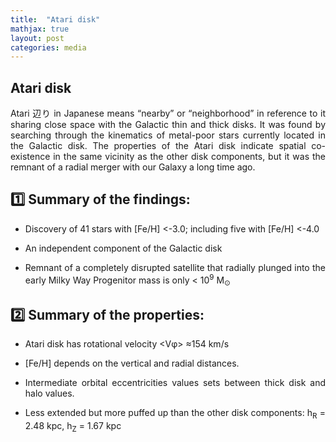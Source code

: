 ```yaml
---
title:  "Atari disk"
mathjax: true
layout: post
categories: media
---
```



<div align="justify">

Atari disk
----------
Atari 辺り in Japanese means “nearby” or “neighborhood” in reference to it sharing close space with the Galactic thin and thick disks. It was found by searching through the kinematics of metal-poor stars currently located in the Galactic disk. The properties of the Atari disk indicate spatial co-existence in the same vicinity as the other disk components, but it was the remnant of a radial merger with our Galaxy a long time ago. 


:one: **Summary of the findings:**
-----------------------------------

* Discovery of 41 stars with [Fe/H] <-3.0; including five with [Fe/H] <-4.0

* An independent component  of the Galactic disk

* Remnant of a completely disrupted satellite that radially plunged into the early Milky Way Progenitor mass is only < 10<sup>9</sup> M<sub>⊙</sub>



:two: **Summary of the properties:**
-----------------------------------

* Atari disk has rotational velocity <Vφ> ≈154 km/s 

* [Fe/H] depends on the vertical and radial distances.

* Intermediate orbital eccentricities values sets between thick disk and halo values.

* Less extended but more puffed up than the other disk components: h<sub>R</sub> = 2.48 kpc, h<sub>Z</sub> = 1.67 kpc
